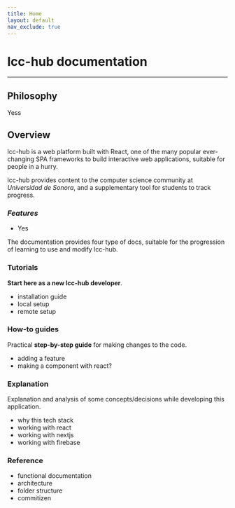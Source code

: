 ```yaml
---
title: Home
layout: default
nav_exclude: true
---
```


# **lcc-hub documentation**

---

## Philosophy

Yess

## Overview

lcc-hub is a web platform built with React, one of the many popular ever-changing
SPA frameworks to build interactive web applications, suitable for people in a hurry.

lcc-hub provides content to the computer science community at _Universidad de Sonora_, and
a supplementary tool for students to track progress.

### _Features_

- Yes

The documentation provides four type of docs, suitable for the progression of learning to use and modify lcc-hub.

### **Tutorials**

**Start here as a new lcc-hub developer**.

- installation guide
- local setup
- remote setup

### **How-to guides**

Practical **step-by-step guide** for making changes to the code.

- adding a feature
- making a component with react?

### **Explanation**

Explanation and analysis of some concepts/decisions while developing this application.

- why this tech stack
- working with react
- working with nextjs
- working with firebase

### **Reference**

- functional documentation
- architecture
- folder structure
- commitizen
